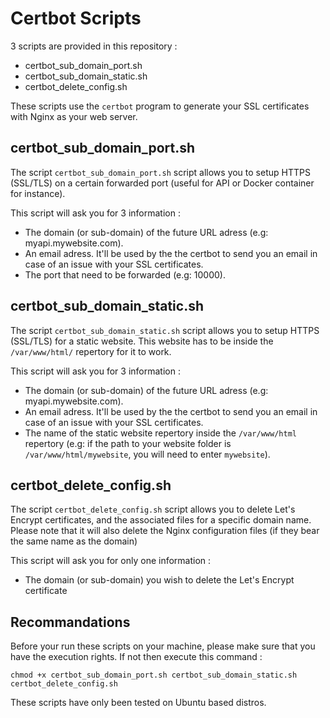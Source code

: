 # Certbot Scripts

3 scripts are provided in this repository :

- certbot_sub_domain_port.sh
- certbot_sub_domain_static.sh
- certbot_delete_config.sh

These scripts use the `certbot` program to generate your SSL certificates with Nginx as your web server.

## certbot_sub_domain_port.sh

The script `certbot_sub_domain_port.sh` script allows you to setup HTTPS (SSL/TLS) on a certain forwarded port (useful for API or Docker container for instance).

This script will ask you for 3 information :

- The domain (or sub-domain) of the future URL adress (e.g: myapi.mywebsite.com).
- An email adress. It'll be used by the the certbot to send you an email in case of an issue with your SSL certificates.
- The port that need to be forwarded (e.g: 10000).

## certbot_sub_domain_static.sh

The script `certbot_sub_domain_static.sh` script allows you to setup HTTPS (SSL/TLS) for a static website. This website has to be inside the `/var/www/html/` repertory for it to work.

This script will ask you for 3 information :

- The domain (or sub-domain) of the future URL adress (e.g: myapi.mywebsite.com).
- An email adress. It'll be used by the the certbot to send you an email in case of an issue with your SSL certificates.
- The name of the static website repertory inside the `/var/www/html` repertory (e.g: if the path to your website folder is `/var/www/html/mywebsite`, you will need to enter `mywebsite`).

## certbot_delete_config.sh

The script `certbot_delete_config.sh` script allows you to delete Let's Encrypt certificates, and the associated files for a specific domain name. Please note that it will also delete the Nginx configuration files (if they bear the same name as the domain)

This script will ask you for only one information :

- The domain (or sub-domain) you wish to delete the Let's Encrypt certificate

## Recommandations

Before your run these scripts on your machine, please make sure that you have the execution rights. If not then execute this command :

```
chmod +x certbot_sub_domain_port.sh certbot_sub_domain_static.sh certbot_delete_config.sh
```

These scripts have only been tested on Ubuntu based distros.
